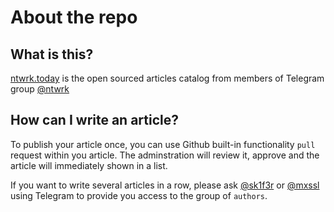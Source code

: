 # About the repo

## What is this?

[ntwrk.today](https://ntwrk.today/) is the open sourced articles catalog from members of Telegram group [@ntwrk](https://t.me/ntwrk)

## How can I write an article?

To publish your article once, you can use Github built-in functionality `pull` request within you article.
The adminstration will review it, approve and the article will immediately shown in a list.

If you want to write several articles in a row, please ask [@sk1f3r](https://t.me/sk1f3r) or [@mxssl](https://t.me/mxssl) using Telegram
to provide you access to the group of `authors`.
